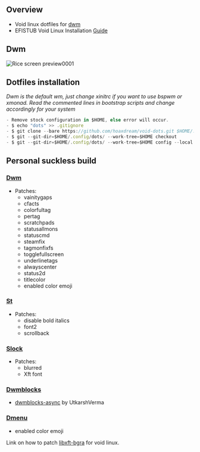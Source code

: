 ## Overview

* Void linux dotfiles for [dwm](http://suckless.org/)
* EFISTUB Void Linux Installation [Guide](https://github.com/hoaxdream/void-dots/blob/main/.github/VOID.md)

## Dwm
![Rice screen preview0001](https://i.imgur.com/O9IjRg3.png)

## Dotfiles installation
*Dwm is the default wm, just change xinitrc if you want to use bspwm or xmonad.*
*Read the commented lines in bootstrap scripts and change accordingly for your system*
```javascript
- Remove stock configuration in $HOME, else error will occur.
- $ echo "dots" >> .gitignore
- $ git clone --bare https://github.com/hoaxdream/void-dots.git $HOME/.config/dots
- $ git --git-dir=$HOME/.config/dots/ --work-tree=$HOME checkout
- $ git --git-dir=$HOME/.config/dots/ --work-tree=$HOME config --local status.showUntrackedFiles no
```

## Personal suckless build

### [Dwm](https://github.com/hoaxdream/void-dwm)
- Patches:
    - vainitygaps
    - cfacts
    - colorfultag
    - pertag
    - scratchpads
    - statusallmons
    - statuscmd
    - steamfix
    - tagmonfixfs
    - togglefullscreen
    - underlinetags
    - alwayscenter
    - status2d
    - titlecolor
    - enabled color emoji

### [St](https://github.com/hoaxdream/void-st)
- Patches:
    - disable bold italics
    - font2
    - scrollback

### [Slock](https://github.com/hoaxdream/void-slock)
- Patches:
    - blurred
    - Xft font

### [Dwmblocks](https://github.com/hoaxdream/void-dwmblocks)
- [dwmblocks-async](https://github.com/UtkarshVerma/dwmblocks-async) by UtkarshVerma

### [Dmenu](https://github.com/hoaxdream/void-dmenu)
- enabled color emoji

Link on how to patch [libxft-bgra](https://github.com/hoaxdream/void-dots/blob/main/.github/VOID.md) for void linux.
